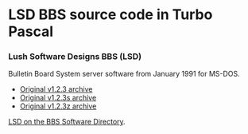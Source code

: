 # LSD BBS source code in Turbo Pascal

### Lush Software Designs BBS (LSD)

Bulletin Board System server software from January 1991 for MS-DOS.

- [Original v1.2.3 archive](https://defacto2.net/f/a531e9)
- [Original v1.2.3s archive](https://defacto2.net/f/ad2f2fe)
- [Original v1.2.3z archive](https://defacto2.net/f/a519646)

[LSD on the BBS Software Directory](http://software.bbsdocumentary.com/IBM/DOS/LSDBBS).
